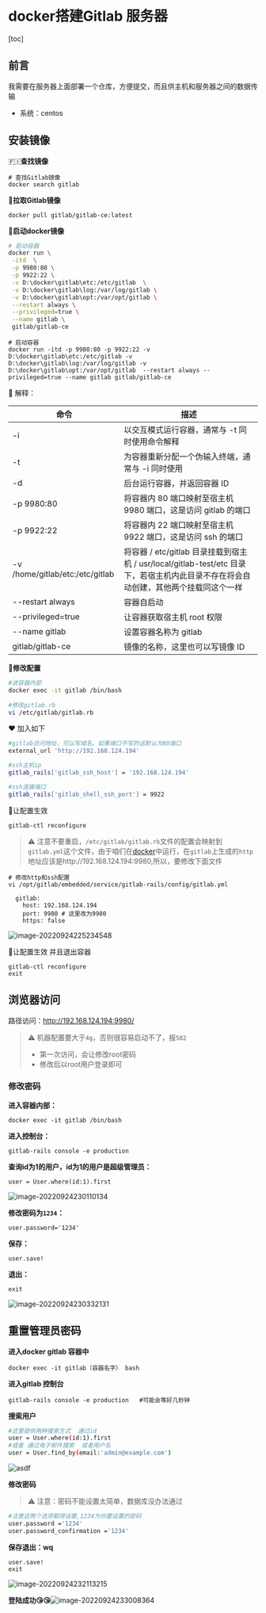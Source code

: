 # docker搭建Gitlab 服务器

[toc]

## 前言

我需要在服务器上面部署一个仓库，方便提交，而且供主机和服务器之间的数据传输

+ 系统：centos



## 安装镜像

:finland:**查找镜像**

```
# 查找Gitlab镜像
docker search gitlab
```



**🤏拉取Gitlab镜像**

```
docker pull gitlab/gitlab-ce:latest
```



**:stars:启动docker镜像**

```bash
# 启动容器
docker run \
 -itd  \
 -p 9980:80 \
 -p 9922:22 \
 -v D:\docker\gitlab\etc:/etc/gitlab  \
 -v D:\docker\gitlab\log:/var/log/gitlab \
 -v D:\docker\gitlab\opt:/var/opt/gitlab \
 --restart always \
 --privileged=true \
 --name gitlab \
 gitlab/gitlab-ce
```

```
# 启动容器
docker run -itd -p 9980:80 -p 9922:22 -v D:\docker\gitlab\etc:/etc/gitlab -v D:\docker\gitlab\log:/var/log/gitlab -v D:\docker\gitlab\opt:/var/opt/gitlab  --restart always --privileged=true --name gitlab gitlab/gitlab-ce
```

🎈 解释：

| 命令                            | 描述                                                         |
| ------------------------------- | ------------------------------------------------------------ |
| -i                              | 以交互模式运行容器，通常与 -t 同时使用命令解释               |
| -t                              | 为容器重新分配一个伪输入终端，通常与 -i 同时使用             |
| -d                              | 后台运行容器，并返回容器 ID                                  |
| -p 9980:80                      | 将容器内 80 端口映射至宿主机 9980 端口，这是访问 gitlab 的端口 |
| -p 9922:22                      | 将容器内 22 端口映射至宿主机 9922 端口，这是访问 ssh 的端口  |
| -v /home/gitlab/etc:/etc/gitlab | 将容器 / etc/gitlab 目录挂载到宿主机 / usr/local/gitlab-test/etc 目录下，若宿主机内此目录不存在将会自动创建，其他两个挂载同这个一样 |
| --restart always                | 容器自启动                                                   |
| --privileged=true               | 让容器获取宿主机 root 权限                                   |
| --name gitlab                   | 设置容器名称为 gitlab                                        |
| gitlab/gitlab-ce                | 镜像的名称，这里也可以写镜像 ID                              |



**:selfie:修改配置**

```bash
#进容器内部
docker exec -it gitlab /bin/bash
 
#修改gitlab.rb
vi /etc/gitlab/gitlab.rb
```

❤️ 加入如下

```bash
#gitlab访问地址，可以写域名。如果端口不写的话默认为80端口
external_url 'http://192.168.124.194'

#ssh主机ip
gitlab_rails['gitlab_ssh_host'] = '192.168.124.194'

#ssh连接端口
gitlab_rails['gitlab_shell_ssh_port'] = 9922
```



🤏让配置生效

```
gitlab-ctl reconfigure
```



> :warning: 注意不要重启，`/etc/gitlab/gitlab.rb`文件的配置会映射到`gitlab.yml`这个文件，由于咱们在[docker](https://so.csdn.net/so/search?q=docker&spm=1001.2101.3001.7020)中运行，在`gitlab`上生成的`http`地址应该是http://192.168.124.194:9980,所以，要修改下面文件

```
# 修改http和ssh配置
vi /opt/gitlab/embedded/service/gitlab-rails/config/gitlab.yml
 
  gitlab:
    host: 192.168.124.194
    port: 9980 # 这里改为9980
    https: false
```

![image-20220924225234548](http://sm.nsddd.top/smimage-20220924225234548.png?xxw@nsddd.top)





🤏让配置生效 并且退出容器

```
gitlab-ctl reconfigure
exit
```



## 浏览器访问 

路径访问：http://192.168.124.194:9980/

> :warning: 机器配置要大于`4g`，否则很容易启动不了，报`502`
>
> + 第一次访问，会让修改root密码
> + 修改后以root用户登录即可 



### 修改密码

**进入容器内部：**

```
docker exec -it gitlab /bin/bash
```



**进入控制台：**

```
gitlab-rails console -e production
```



**查询id为1的用户，id为1的用户是超级管理员：**

```
user = User.where(id:1).first
```

![image-20220924230110134](http://sm.nsddd.top/smimage-20220924230110134.png?xxw@nsddd.top)



**修改密码为`1234`：**

```
user.password='1234' 
```



**保存：**

```
user.save!
```



**退出：**

```
exit
```

![image-20220924230332131](http://sm.nsddd.top/smimage-20220924230332131.png?xxw@nsddd.top)





## 重置管理员密码

**进入docker gitlab 容器中**

```
docker exec -it gitlab（容器名字） bash
```



**进入gitlab 控制台**

```
gitlab-rails console -e production   #可能会等好几秒钟 
```



**搜索用户**

```bash
#这里提供两种搜索方式  通过id
user = User.where(id:1).first
#或者 通过电子邮件搜索  或者用户名
user = User.find_by(email:'admin@example.com')
```

![asdf](http://sm.nsddd.top/smsmimage-20220924231302178.png?xxw@nsddd.top)



**修改密码**

> :warning: 注意：密码不能设置太简单，数据库没办法通过

```bash
#注意这两个选项都得设置,1234为你要设置的密码
user.password ='1234'
user.password_confirmation ='1234'
```



**保存退出：wq**

```
user.save!
exit
```

![image-20220924232113215](http://sm.nsddd.top/smimage-20220924232113215.png?xxw@nsddd.top)



**登陆成功😘😘**![image-20220924233008364](http://sm.nsddd.top/smimage-20220924233008364.png?xxw@nsddd.top)




